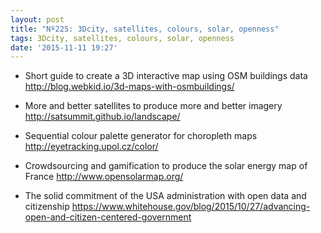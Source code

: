 ```yaml
---
layout: post
title: "Nº225: 3Dcity, satellites, colours, solar, openness"
tags: 3Dcity, satellites, colours, solar, openness
date: '2015-11-11 19:27'
---
```






* Short guide to create a 3D interactive map using OSM buildings data
  http://blog.webkid.io/3d-maps-with-osmbuildings/

* More and better satellites to produce more and better imagery
  http://satsummit.github.io/landscape/

* Sequential colour palette generator for choropleth maps
  http://eyetracking.upol.cz/color/

* Crowdsourcing and gamification to produce the solar energy map of France
  http://www.opensolarmap.org/

* The solid commitment of the USA administration with open data and citizenship
  https://www.whitehouse.gov/blog/2015/10/27/advancing-open-and-citizen-centered-government
